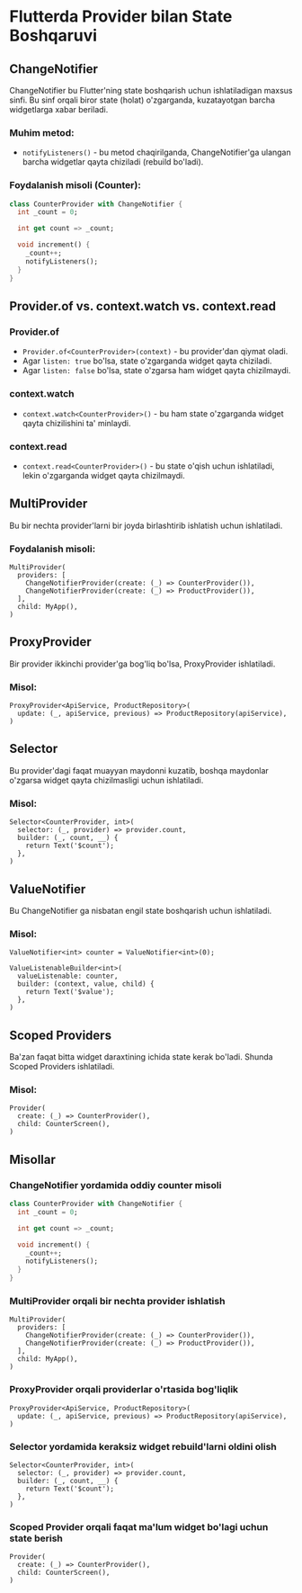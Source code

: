 # Flutterda Provider bilan State Boshqaruvi

## ChangeNotifier

ChangeNotifier bu Flutter'ning state boshqarish uchun ishlatiladigan maxsus sinfi. Bu sinf orqali
biror state (holat) o'zgarganda, kuzatayotgan barcha widgetlarga xabar beriladi.

### Muhim metod:

- `notifyListeners()` - bu metod chaqirilganda, ChangeNotifier'ga ulangan barcha widgetlar qayta
  chiziladi (rebuild bo'ladi).

### Foydalanish misoli (Counter):

```dart
class CounterProvider with ChangeNotifier {
  int _count = 0;

  int get count => _count;

  void increment() {
    _count++;
    notifyListeners();
  }
}
```

## Provider.of vs. context.watch vs. context.read

### Provider.of

- `Provider.of<CounterProvider>(context)` - bu provider'dan qiymat oladi.
- Agar `listen: true` bo'lsa, state o'zgarganda widget qayta chiziladi.
- Agar `listen: false` bo'lsa, state o'zgarsa ham widget qayta chizilmaydi.

### context.watch

- `context.watch<CounterProvider>()` - bu ham state o'zgarganda widget qayta chizilishini ta'
  minlaydi.

### context.read

- `context.read<CounterProvider>()` - bu state o'qish uchun ishlatiladi, lekin o'zgarganda widget
  qayta chizilmaydi.

## MultiProvider

Bu bir nechta provider'larni bir joyda birlashtirib ishlatish uchun ishlatiladi.

### Foydalanish misoli:

```flutter
MultiProvider(
  providers: [
    ChangeNotifierProvider(create: (_) => CounterProvider()),
    ChangeNotifierProvider(create: (_) => ProductProvider()),
  ],
  child: MyApp(),
)
```

## ProxyProvider

Bir provider ikkinchi provider'ga bog'liq bo'lsa, ProxyProvider ishlatiladi.

### Misol:

```flutter
ProxyProvider<ApiService, ProductRepository>(
  update: (_, apiService, previous) => ProductRepository(apiService),
)
```

## Selector

Bu provider'dagi faqat muayyan maydonni kuzatib, boshqa maydonlar o'zgarsa widget qayta
chizilmasligi uchun ishlatiladi.

### Misol:

```flutter
Selector<CounterProvider, int>(
  selector: (_, provider) => provider.count,
  builder: (_, count, __) {
    return Text('$count');
  },
)
```

## ValueNotifier

Bu ChangeNotifier ga nisbatan engil state boshqarish uchun ishlatiladi.

### Misol:

```flutter
ValueNotifier<int> counter = ValueNotifier<int>(0);

ValueListenableBuilder<int>(
  valueListenable: counter,
  builder: (context, value, child) {
    return Text('$value');
  },
)
```

## Scoped Providers

Ba'zan faqat bitta widget daraxtining ichida state kerak bo'ladi. Shunda Scoped Providers
ishlatiladi.

### Misol:

```flutter
Provider(
  create: (_) => CounterProvider(),
  child: CounterScreen(),
)
```

## Misollar

### ChangeNotifier yordamida oddiy counter misoli

```dart
class CounterProvider with ChangeNotifier {
  int _count = 0;

  int get count => _count;

  void increment() {
    _count++;
    notifyListeners();
  }
}
```

### MultiProvider orqali bir nechta provider ishlatish

```flutter
MultiProvider(
  providers: [
    ChangeNotifierProvider(create: (_) => CounterProvider()),
    ChangeNotifierProvider(create: (_) => ProductProvider()),
  ],
  child: MyApp(),
)
```

### ProxyProvider orqali providerlar o'rtasida bog'liqlik

```flutter
ProxyProvider<ApiService, ProductRepository>(
  update: (_, apiService, previous) => ProductRepository(apiService),
)
```

### Selector yordamida keraksiz widget rebuild'larni oldini olish

```flutter
Selector<CounterProvider, int>(
  selector: (_, provider) => provider.count,
  builder: (_, count, __) {
    return Text('$count');
  },
)
```

### Scoped Provider orqali faqat ma'lum widget bo'lagi uchun state berish

```flutter
Provider(
  create: (_) => CounterProvider(),
  child: CounterScreen(),
)
```